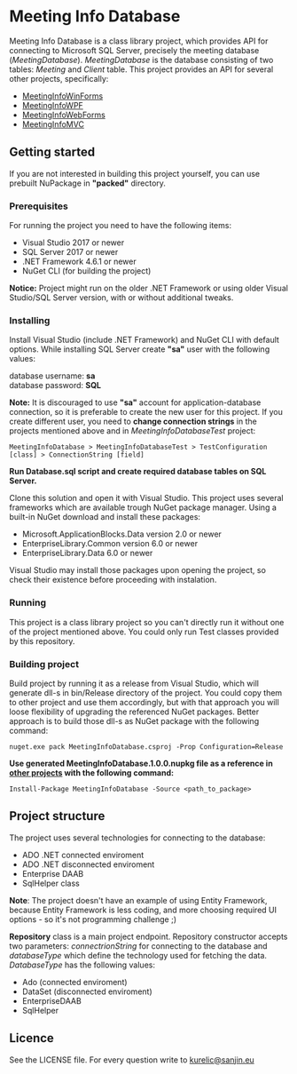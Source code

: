 # Meeting Info Database

Meeting Info Database is a class library project, which provides API for connecting to Microsoft SQL Server, precisely the meeting database (*MeetingDatabase*). *MeetingDatabase* is the database consisting of two tables: *Meeting* and *Client* table. This project provides an API for several other projects, specifically:

- [MeetingInfoWinForms](https://github.com/SanjinKurelic/MeetingInfoWinForms)
- [MeetingInfoWPF](https://github.com/SanjinKurelic/MeetingInfoWPF)
- [MeetingInfoWebForms](https://github.com/SanjinKurelic/MeetingInfoWebForms)
- [MeetingInfoMVC](https://github.com/SanjinKurelic/MeetingInfoMVC)

## Getting started

If you are not interested in building this project yourself, you can use prebuilt NuPackage in **"packed"** directory.

### Prerequisites

For running the project you need to have the following items:

- Visual Studio 2017 or newer
- SQL Server 2017 or newer
- .NET Framework 4.6.1 or newer
- NuGet CLI (for building the project)

**Notice:** Project might run on the older .NET Framework or using older Visual Studio/SQL Server version, with or without additional tweaks.

### Installing

Install Visual Studio (include .NET Framework) and NuGet CLI with default options. While installing SQL Server create **"sa"** user with the following values:

database username: **sa**<br>
database password: **SQL**

**Note:** It is discouraged to use **"sa"** account for application-database connection, so it is preferable to create the new user for this project. If you create different user, you need to **change connection strings** in the projects mentioned above and in *MeetingInfoDatabaseTest* project:

 ```
 MeetingInfoDatabase > MeetingInfoDatabaseTest > TestConfiguration [class] > ConnectionString [field]
 ```

**Run Database.sql script and create required database tables on SQL Server.**

Clone this solution and open it with Visual Studio. This project uses several frameworks which are available trough NuGet package manager. Using a built-in NuGet download and install these packages:

- Microsoft.ApplicationBlocks.Data version 2.0 or newer
- EnterpriseLibrary.Common version 6.0 or newer
- EnterpriseLibrary.Data 6.0 or newer

Visual Studio may install those packages upon opening the project, so check their existence before proceeding with instalation.

### Running

This project is a class library project so you can't directly run it without one of the project mentioned above. You could only run Test classes provided by this repository.

### Building project

Build project by running it as a release from Visual Studio, which will generate dll-s in bin/Release directory of the project. You could copy them to other project and use them accordingly, but with that approach you will loose flexibility of upgrading the referenced NuGet packages. Better approach is to build those dll-s as NuGet package with the following command:

```
nuget.exe pack MeetingInfoDatabase.csproj -Prop Configuration=Release
```

**Use generated MeetingInfoDatabase.1.0.0.nupkg file as a reference in <u>other projects</u> with the following command:**

```
Install-Package MeetingInfoDatabase -Source <path_to_package>
```

## Project structure

The project uses several technologies for connecting to the database:

- ADO .NET connected enviroment
- ADO .NET disconnected enviroment
- Enterprise DAAB
- SqlHelper class

**Note**: The project doesn't have an example of using Entity Framework, because Entity Framework is less coding, and more choosing required UI options - so it's not programming challenge ;)

**Repository** class is a main project endpoint. Repository constructor accepts two parameters: *connectrionString* for connecting to the database and *databaseType* which define the technology used for fetching the data. *DatabaseType* has the following values:

- Ado (connected enviroment)
- DataSet (disconnected enviroment)
- EnterpriseDAAB
- SqlHelper

## Licence

See the LICENSE file. For every question write to kurelic@sanjin.eu